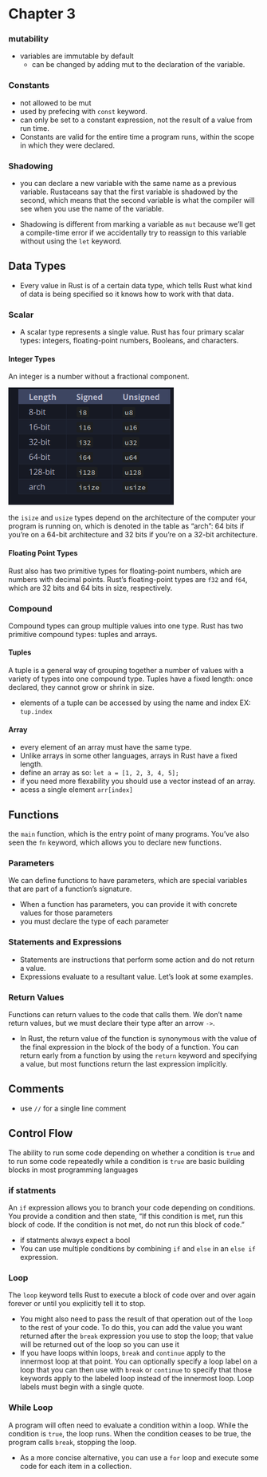 # Chapter 3 

### mutability 
- variables are immutable by default
  - can be changed by adding mut to the declaration of the variable. 

### Constants 
- not allowed to be mut 
- used by prefecing with `const` keyword. 
- can only be set to a constant expression, not the result of a value from run time. 
- Constants are valid for the entire time a program runs, within the scope in which they were declared.

### Shadowing 

- you can declare a new variable with the same name as a previous variable. Rustaceans say that the first variable is shadowed by the second, which means that the second variable is what the compiler will see when you use the name of the variable.

- Shadowing is different from marking a variable as `mut` because we’ll get a compile-time error if we accidentally try to reassign to this variable without using the `let` keyword. 

## Data Types
- Every value in Rust is of a certain data type, which tells Rust what kind of data is being specified so it knows how to work with that data.

### Scalar 
- A scalar type represents a single value. Rust has four primary scalar types: integers, floating-point numbers, Booleans, and characters. 

#### Integer Types
An integer is a number without a fractional component.

![alt text](image.png)
 
the `isize` and `usize` types depend on the architecture of the computer your program is running on, which is denoted in the table as “arch”: 64 bits if you’re on a 64-bit architecture and 32 bits if you’re on a 32-bit architecture.


#### Floating Point Types
Rust also has two primitive types for floating-point numbers, which are numbers with decimal points. Rust’s floating-point types are `f32` and `f64`, which are 32 bits and 64 bits in size, respectively.
  

### Compound
Compound types can group multiple values into one type. Rust has two primitive compound types: tuples and arrays.

#### Tuples
A tuple is a general way of grouping together a number of values with a variety of types into one compound type. Tuples have a fixed length: once declared, they cannot grow or shrink in size.

- elements of a tuple can be accessed by using the name and index EX: `tup.index`

#### Array

- every element of an array must have the same type. 
- Unlike arrays in some other languages, arrays in Rust have a fixed length.
- define an array as so: `let a = [1, 2, 3, 4, 5];`
- if you need more flexability you should use a vector instead of an array. 
- acess a single element `arr[index]`


## Functions
the `main` function, which is the entry point of many programs. You’ve also seen the `fn` keyword, which allows you to declare new functions.

### Parameters
We can define functions to have parameters, which are special variables that are part of a function’s signature.
- When a function has parameters, you can provide it with concrete values for those parameters
- you must declare the type of each parameter

### Statements and Expressions 
- Statements are instructions that perform some action and do not return a value.
- Expressions evaluate to a resultant value. Let’s look at some examples.

### Return Values
Functions can return values to the code that calls them. We don’t name return values, but we must declare their type after an arrow `->`.
 - In Rust, the return value of the function is synonymous with the value of the final expression in the block of the body of a function. You can return early from a function by using the `return` keyword and specifying a value, but most functions return the last expression implicitly.

## Comments
- use `//` for a single line comment 

## Control Flow
The ability to run some code depending on whether a condition is `true` and to run some code repeatedly while a condition is `true` are basic building blocks in most programming languages

### if statments 
An `if` expression allows you to branch your code depending on conditions. You provide a condition and then state, “If this condition is met, run this block of code. If the condition is not met, do not run this block of code.”
- if statments always expect a bool 
- You can use multiple conditions by combining `if` and `else` in an `else if` expression.

### Loop
The `loop` keyword tells Rust to execute a block of code over and over again forever or until you explicitly tell it to stop.
- You might also need to pass the result of that operation out of the `loop` to the rest of your code. To do this, you can add the value you want returned after the `break` expression you use to stop the loop; that value will be returned out of the loop so you can use it
- If you have loops within loops, `break` and `continue` apply to the innermost loop at that point. You can optionally specify a loop label on a loop that you can then use with `break` or `continue` to specify that those keywords apply to the labeled loop instead of the innermost loop. Loop labels must begin with a single quote.

### While Loop 
A program will often need to evaluate a condition within a loop. While the condition is `true`, the loop runs. When the condition ceases to be true, the program calls `break`, stopping the loop.

- As a more concise alternative, you can use a `for` loop and execute some code for each item in a collection.